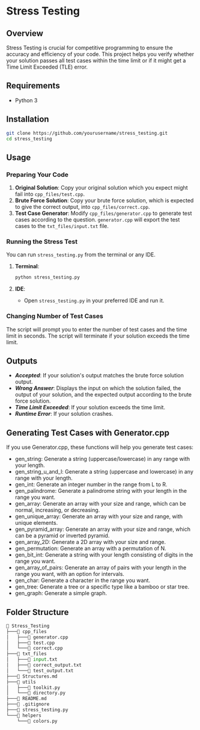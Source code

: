# Stress Testing

## Overview

Stress Testing is crucial for competitive programming to ensure the accuracy and efficiency of your code. This project helps you verify whether your solution passes all test cases within the time limit or if it might get a Time Limit Exceeded (TLE) error.

## Requirements

- Python 3

## Installation

  ```bash
  git clone https://github.com/yourusername/stress_testing.git
  cd stress_testing
  ```

## Usage

### Preparing Your Code

1. **Original Solution**: Copy your original solution which you expect might fail into `cpp_files/test.cpp`.
2. **Brute Force Solution**: Copy your brute force solution, which is expected to give the correct output, into `cpp_files/correct.cpp`.
3. **Test Case Generator**: Modify `cpp_files/generator.cpp` to generate test cases according to the question. `generator.cpp` will export the test cases to the `txt_files/input.txt` file.

### Running the Stress Test

You can run `stress_testing.py` from the terminal or any IDE.

1. **Terminal**:

    ```bash
    python stress_testing.py
    ```

2. **IDE**:
    - Open `stress_testing.py` in your preferred IDE and run it.

### Changing Number of Test Cases

The script will prompt you to enter the number of test cases and the time limit in seconds. The script will terminate if your solution exceeds the time limit.

## Outputs

- ***Accepted***: If your solution's output matches the brute force solution output.
- ***Wrong Answer***: Displays the input on which the solution failed, the output of your solution, and the expected output according to the brute force solution.
- ***Time Limit Exceeded***: If your solution exceeds the time limit.
- ***Runtime Error***: If your solution crashes.

## Generating Test Cases with Generator.cpp

If you use Generator.cpp, these functions will help you generate test cases:

- gen_string: Generate a string (uppercase/lowercase) in any range with your length.
- gen_string_u_and_l: Generate a string (uppercase and lowercase) in any range with your length.
- gen_int: Generate an integer number in the range from L to R.
- gen_palindrome: Generate a palindrome string with your length in the range you want.
- gen_array: Generate an array with your size and range, which can be normal, increasing, or decreasing.
- gen_unique_array: Generate an array with your size and range, with unique elements.
- gen_pyramid_array: Generate an array with your size and range, which can be a pyramid or inverted pyramid.
- gen_array_2D: Generate a 2D array with your size and range.
- gen_permutation: Generate an array with a permutation of N.
- gen_bit_int: Generate a string with your length consisting of digits in the range you want.
- gen_array_of_pairs: Generate an array of pairs with your length in the range you want, with an option for intervals.
- gen_char: Generate a character in the range you want.
- gen_tree: Generate a tree or a specific type like a bamboo or star tree.
- gen_graph: Generate a simple graph.

## Folder Structure

```python
📁 Stress_Testing
├───📁 cpp_files
│   ├───📄 generator.cpp
│   ├───📄 test.cpp
│   └───📄 correct.cpp
├───📁 txt_files
│   ├───📄 input.txt
│   ├───📄 correct_output.txt
│   └───📄 test_output.txt
├───📄 Structures.md
├───📁 utils
│   ├───📄 toolkit.py
│   └───📄 directory.py
├───📄 README.md
├───📄 .gitignore
├───📄 stress_testing.py
└───📁 helpers
    └───📄 colors.py
```
